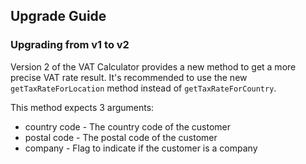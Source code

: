 ## Upgrade Guide

### Upgrading from v1 to v2

Version 2 of the VAT Calculator provides a new method to get a more precise VAT rate result.
It's recommended to use the new `getTaxRateForLocation` method instead of `getTaxRateForCountry`.
 
This method expects 3 arguments:

- country code - The country code of the customer
- postal code - The postal code of the customer
- company - Flag to indicate if the customer is a company
